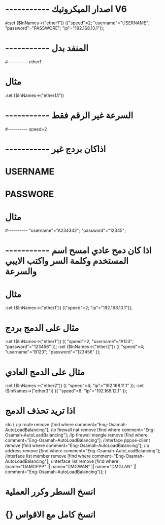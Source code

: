 # ----------- اصدار الميكروتيك V6

#:set ($InNames->("ether1"))  ({"speed"=2; "username"="USERNAME"; "password"="PASSWORE"; "ip"="192.168.10.1"});
# ----------- المنفد بدل 
#---------- ether1
# مثال
:set ($InNames->("ether13"))
# ----------- السرعة غير الرقم فقط
#---------- speed=2 
# ----------- اذاكان بردج غير 
#        USERNAME
#        PASSWORE
# مثال
#---------- "username"="A234342"; "password"="12345";
# ----------- اذا كان دمح عادي امسح اسم المستخدم وكلمة السر واكتب الايبي والسرعة
# مثال

:set ($InNames->("ether1"))  ({"speed"=2; "ip"="192.168.10.1"});

#  مثال على الدمج بردج
:set ($InNames->("ether1"))  ({ "speed"=2; "username"="A123"; "password"="123456"  });
:set ($InNames->("ether2"))  ({ "speed"=4; "username"="B123"; "password"="123456"  });
#  مثال على الدمج العادي
:set ($InNames->("ether2"))  ({ "speed"=4; "ip"="192.168.11.1" });
:set ($InNames->("ether3"))  ({ "speed"=8; "ip"="192.168.12.1" });
# اذا تريد تحذف الدمج 
:do {
/ip route remove  [find where comment="Eng-Osamah-AutoLoadBalancing"];
/ip firewall nat remove [find where comment="Eng-Osamah-AutoLoadBalancing"];
/ip firewall mangle remove [find where comment="Eng-Osamah-AutoLoadBalancing"];
/interface pppoe-client remove [find where comment="Eng-Osamah-AutoLoadBalancing"];
/ip address remove [find where comment="Eng-Osamah-AutoLoadBalancing"];
/interface list member remove [find where comment="Eng-Osamah-AutoLoadBalancing"];
/interface list remove [find where (name="DAMGPPP" || name="DMGWAN" || name="DMGLAN" || comment="Eng-Osamah-AutoLoadBalancing")];
}

#  انسخ السطر وكرر العملية
# {} انسخ كامل مع الاقواس 



